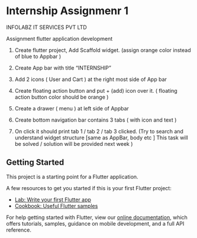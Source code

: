 # Internship Assignmenr 1

INFOLABZ IT SERVICES PVT LTD

Assignment flutter application development

1) Create flutter project, Add Scaffold widget. (assign orange color instead of blue to Appbar )

2) Create App bar with title “INTERNSHIP”

3) Add 2 icons ( User and Cart ) at the right most side of App bar

4) Create floating action button and put + (add) icon over it. ( floating action button color should be orange )

5) Create a drawer ( menu ) at left side of Appbar

6) Create bottom navigation bar contains 3 tabs ( with icon and text )

7) On click it should print tab 1 / tab 2 / tab 3 clicked.
(Try to search and understand widget structure [same as AppBar, body etc ] This task will be solved / solution will be provided next week ) 

## Getting Started

This project is a starting point for a Flutter application.

A few resources to get you started if this is your first Flutter project:

- [Lab: Write your first Flutter app](https://flutter.dev/docs/get-started/codelab)
- [Cookbook: Useful Flutter samples](https://flutter.dev/docs/cookbook)

For help getting started with Flutter, view our
[online documentation](https://flutter.dev/docs), which offers tutorials,
samples, guidance on mobile development, and a full API reference.
